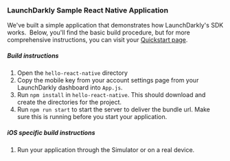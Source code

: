 ### LaunchDarkly Sample React Native Application  ###
We've built a simple application that demonstrates how LaunchDarkly's SDK works.  Below, you'll find the basic build procedure, but for more comprehensive instructions, you can visit your [Quickstart page](https://app.launchdarkly.com/quickstart#/).
##### Build instructions  #####
1. Open the ```hello-react-native``` directory
2. Copy the mobile key from your account settings page from your LaunchDarkly dashboard into `App.js`.
3. Run `npm install` in `hello-react-native`. This should download and create the directories for the project.
4. Run `npm run start` to start the server to deliver the bundle url. Make sure this is running before you start your application. 

##### iOS specific build instructions #####
1. Run your application through the Simulator or on a real device.
